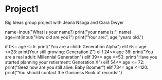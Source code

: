 # Project1
Big Ideas group project with Jeana Nsoga and Ciara Dwyer

name=input("What is your name?)
print("your name is:", name)
age=int(input("How old are you?")
print("Your are:", age,"years old.")

if 0<= age <=5:
  print("You are a child: Generation Alpha")
elif 6<= age <=23:
  print(Your still growing: Generation Z")
elif 24<= age 38:
  print("You are a real adult: Millennial Generation")
elif 39<= age <=53:
  print("Have you started planning your retierment: Generation X")
elif 54<= age <= 72:
  print("Geez how are you still alive: Baby Boomer")
elif 73<= age <=120:
  print("You should contact the Guniness Book of records!")
